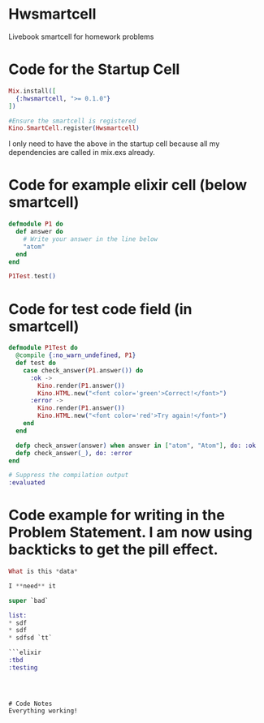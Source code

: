 # Hwsmartcell
Livebook smartcell for homework problems


# Code for the Startup Cell
```elixir
Mix.install([
  {:hwsmartcell, ">= 0.1.0"}
])

#Ensure the smartcell is registered
Kino.SmartCell.register(Hwsmartcell)
```

I only need to have the above in the startup cell because all my dependencies are called in mix.exs already.

# Code for example elixir cell (below smartcell)
```elixir
defmodule P1 do
  def answer do
    # Write your answer in the line below
    "atom"
  end
end

P1Test.test()
```

# Code for test code field (in smartcell)
```elixir
defmodule P1Test do
  @compile {:no_warn_undefined, P1}
  def test do
    case check_answer(P1.answer()) do
      :ok -> 
        Kino.render(P1.answer())
        Kino.HTML.new("<font color='green'>Correct!</font>")
      :error -> 
        Kino.render(P1.answer())
        Kino.HTML.new("<font color='red'>Try again!</font>")
    end
  end

  defp check_answer(answer) when answer in ["atom", "Atom"], do: :ok
  defp check_answer(_), do: :error
end

# Suppress the compilation output
:evaluated
```

# Code example for writing in the Problem Statement. I am now using backticks to get the pill effect.
```elixir
What is this *data*

I **need** it

super `bad`

list:
* sdf 
* sdf
* sdfsd `tt`

```elixir
:tbd
:testing
```
```



# Code Notes
Everything working!
